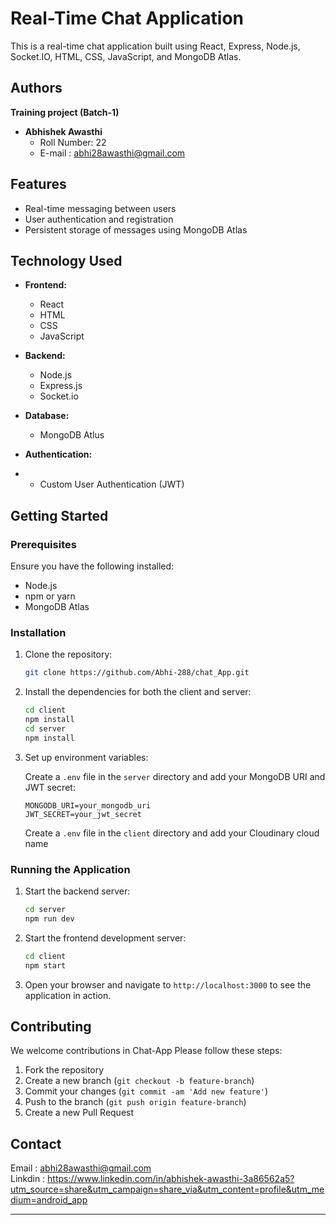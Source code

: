 # Real-Time Chat Application

This is a real-time chat application built using React, Express, Node.js, Socket.IO, HTML, CSS, JavaScript, and MongoDB Atlas.


## Authors
   **Training project (Batch-1)**

- **Abhishek Awasthi**
  - Roll Number: 22
  - E-mail : abhi28awasthi@gmail.com

## Features

- Real-time messaging between users
- User authentication and registration
- Persistent storage of messages using MongoDB Atlas

## Technology Used

- **Frontend:**
  - React
  - HTML
  - CSS 
  - JavaScript
  
  

- **Backend:**
  - Node.js
  - Express.js
  - Socket.io

- **Database:**
  - MongoDB Atlus

- **Authentication:**
- 
  - Custom User Authentication (JWT)

## Getting Started

### Prerequisites

Ensure you have the following installed:

- Node.js
- npm or yarn
- MongoDB Atlas


### Installation

1. Clone the repository:
   ```bash
   git clone https://github.com/Abhi-288/chat_App.git
   ```

2. Install the dependencies for both the client and server:
   ```bash
   cd client
   npm install
   cd server
   npm install
   ```

3. Set up environment variables:

   Create a `.env` file in the `server` directory and add your MongoDB URI and JWT secret:

   ```plaintext
   MONGODB_URI=your_mongodb_uri
   JWT_SECRET=your_jwt_secret
   ```

   Create a `.env` file in the `client` directory and add your Cloudinary cloud name

### Running the Application

1. Start the backend server:
   ```bash
   cd server
   npm run dev
   ```

2. Start the frontend development server:
   ```bash
   cd client
   npm start
   ```

3. Open your browser and navigate to `http://localhost:3000` to see the application in action.

## Contributing

We welcome contributions in Chat-App Please follow these steps:

1. Fork the repository
2. Create a new branch (`git checkout -b feature-branch`)
3. Commit your changes (`git commit -am 'Add new feature'`)
4. Push to the branch (`git push origin feature-branch`)
5. Create a new Pull Request


## Contact
 Email : abhi28awasthi@gmail.com
 <br/>
 Linkdin : https://www.linkedin.com/in/abhishek-awasthi-3a86562a5?utm_source=share&utm_campaign=share_via&utm_content=profile&utm_medium=android_app




---
